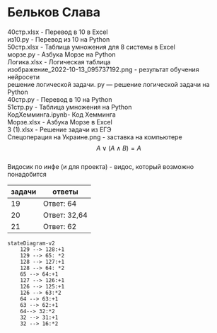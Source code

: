 # Бельков Слава
40стр.xlsx - Перевод в 10 в Excel        
из10.py - Перевод из 10 на Python        
50стр.xlsx - Таблица умножения для 8 системы в Excel            
морзе.py - Азбука Морзе на Python          
Логика.xlsx - Логическая таблица       
изображение_2022-10-13_095737192.png - результат обучения нейросети          
решение логической задачи. py — решение логической задачи на Python     
40стр.py - Перевод в 10 на Python      
51стр.py - Таблица умножения на Python          
КодХемминга.ipynb- Код Хемминга      
Морзе.xlsx - Азбука Морзе в Excel       
3 (1).xlsx - Решение задачи из ЕГЭ        
Спецоперация на Украине.png - заставка на компьютере              
$$A\vee \left( A\wedge B \right)=A$$        
Видосик по инфе (и для проекта) - видос, который возможно понадобится




| задачи | ответы |
| ------ | ------ |
| 19 | Ответ: 64 |
| 20 | Ответ: 32,64 |
| 21 | Ответ: 62 |



```mermaid 
stateDiagram-v2
    129 --> 128:+1
    129 --> 65: *2
    128 --> 127:+1
    128 --> 64: *2
    65 --> 64:+1
    127 --> 126:+1
    126 --> 125:+1
    126 --> 63:*2
    64 --> 63:+1
    63 --> 62:+1
    64--> 32:*2
    32 --> 31:+1
    32 --> 16:*2
```

